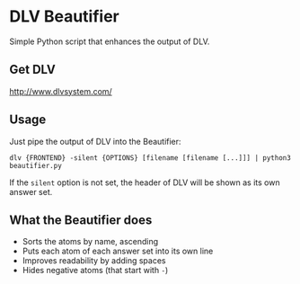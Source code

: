 # DLV Beautifier

Simple Python script that enhances the output of DLV.

## Get DLV

http://www.dlvsystem.com/

## Usage

Just pipe the output of DLV into the Beautifier:

`dlv {FRONTEND} -silent {OPTIONS} [filename [filename [...]]] | python3 beautifier.py`

If the `silent` option is not set, the header of DLV will be shown as its own answer set.

## What the Beautifier does

- Sorts the atoms by name, ascending
- Puts each atom of each answer set into its own line
- Improves readability by adding spaces
- Hides negative atoms (that start with `-`)

